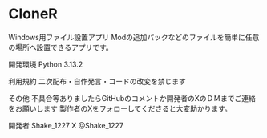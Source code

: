 # CloneR
Windows用ファイル設置アプリ
Modの追加パックなどのファイルを簡単に任意の場所へ設置できるアプリです。

開発環境
Python 3.13.2

利用規約
二次配布・自作発言・コードの改変を禁じます

その他
不具合等ありましたらGitHubのコメントか開発者のXのＤＭまでご連絡をお願いします
製作者のXをフォローしてくださると大変助かります。

開発者
Shake_1227 
X @Shake_1227
